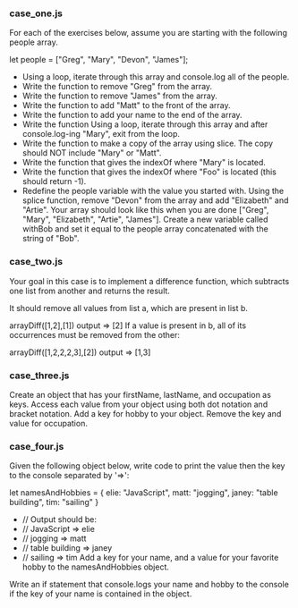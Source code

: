 ### case_one.js

For each of the exercises below, assume you are starting with the following people array.

let people = ["Greg", "Mary", "Devon", "James"];

- Using a loop, iterate through this array and console.log all of the people.
- Write the function to remove "Greg" from the array.
- Write the function to remove "James" from the array.
- Write the function to add "Matt" to the front of the array.
- Write the function to add your name to the end of the array.
- Write the function Using a loop, iterate through this array and after console.log-ing "Mary", exit from the loop.
- Write the function to make a copy of the array using slice. The copy should NOT include "Mary" or "Matt".
- Write the function that gives the indexOf where "Mary" is located.
- Write the function that gives the indexOf where "Foo" is located (this should return -1).
- Redefine the people variable with the value you started with. Using the splice function, remove "Devon" from the array and add "Elizabeth" and "Artie". Your array should look like this when you are done ["Greg", "Mary", "Elizabeth", "Artie", "James"].
  Create a new variable called withBob and set it equal to the people array concatenated with the string of "Bob".

### case_two.js

Your goal in this case is to implement a difference function, which subtracts one list from another and returns the result.

It should remove all values from list a, which are present in list b.

arrayDiff([1,2],[1]) output => [2]
If a value is present in b, all of its occurrences must be removed from the other:

arrayDiff([1,2,2,2,3],[2]) output => [1,3]

### case_three.js

Create an object that has your firstName, lastName, and occupation as keys.
Access each value from your object using both dot notation and bracket notation.
Add a key for hobby to your object. Remove the key and value for occupation.

### case_four.js

Given the following object below, write code to print the value then the key to the console separated by '=>':

let namesAndHobbies = {
elie: "JavaScript",
matt: "jogging",
janey: "table building",
tim: "sailing"
}

- // Output should be:
- // JavaScript => elie
- // jogging => matt
- // table building => janey
- // sailing => tim
  Add a key for your name, and a value for your favorite hobby to the namesAndHobbies object.

Write an if statement that console.logs your name and hobby to the console if the key of your name is contained in the object.
